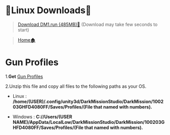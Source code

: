 <h1>🔨Linux Downloads🔨</h1>

>[Download DM1.run (485MB)📁](https://github.com/thusvill/dm-builds/raw/main/linux/DM1.run)
(Download may take few seconds to start)

>[Home🏚️](https://github.com/thusvill/dm-builds)


<h1>Gun Profiles</h1>

1.<b>Get</b> [Gun Profiles](https://github.com/thusvill/dm-builds/raw/main/saves/gunProfs.zip)


2.Unzip this file and copy all files to the following paths as your OS.

- Linux :<b> /home/(USER)/.config/unity3d/DarkMissionStudio/DarkMission/100203GHFD4080FF/Saves/Profiles/(File that named with numbers).</b>

- Windows : <b>C://Users/(USER NAME)/AppData/LocalLow/DarkMissionStudio/DarkMission/100203GHFD4080FF/Saves/Profiles/(File that named with numbers).</b>

